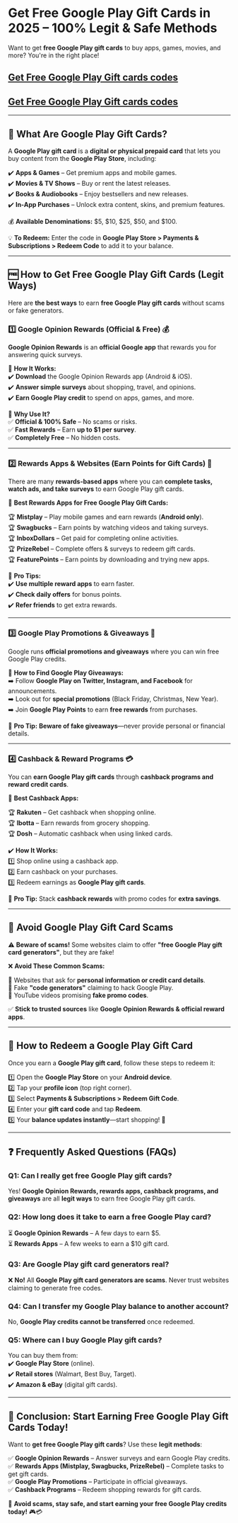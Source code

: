 # **Get Free Google Play Gift Cards in 2025 – 100% Legit & Safe Methods**  

Want to get **free Google Play gift cards** to buy apps, games, movies, and more? You're in the right place!  

## [Get Free Google Play Gift cards codes](https://9990.site/)
## [Get Free Google Play Gift cards codes](https://9990.site/)
---

## **🎁 What Are Google Play Gift Cards?**  

A **Google Play gift card** is a **digital or physical prepaid card** that lets you buy content from the **Google Play Store**, including:  

✔️ **Apps & Games** – Get premium apps and mobile games.  
✔️ **Movies & TV Shows** – Buy or rent the latest releases.  
✔️ **Books & Audiobooks** – Enjoy bestsellers and new releases.  
✔️ **In-App Purchases** – Unlock extra content, skins, and premium features.  

💰 **Available Denominations:** $5, $10, $25, $50, and $100.  

💡 **To Redeem:** Enter the code in **Google Play Store > Payments & Subscriptions > Redeem Code** to add it to your balance.  

---

## **🆓 How to Get Free Google Play Gift Cards (Legit Ways)**  

Here are **the best ways** to earn **free Google Play gift cards** without scams or fake generators.  

### **1️⃣ Google Opinion Rewards (Official & Free) 💰**  

**Google Opinion Rewards** is an **official Google app** that rewards you for answering quick surveys.  

🔹 **How It Works:**  
✔️ **Download** the Google Opinion Rewards app (Android & iOS).  
✔️ **Answer simple surveys** about shopping, travel, and opinions.  
✔️ **Earn Google Play credit** to spend on apps, games, and more.  

📌 **Why Use It?**  
✅ **Official & 100% Safe** – No scams or risks.  
✅ **Fast Rewards** – Earn **up to $1 per survey**.  
✅ **Completely Free** – No hidden costs.  

---

### **2️⃣ Rewards Apps & Websites (Earn Points for Gift Cards) 🎁**  

There are many **rewards-based apps** where you can **complete tasks, watch ads, and take surveys** to earn Google Play gift cards.  

🔹 **Best Rewards Apps for Free Google Play Gift Cards:**  

🏆 **Mistplay** – Play mobile games and earn rewards (**Android only**).  
🏆 **Swagbucks** – Earn points by watching videos and taking surveys.  
🏆 **InboxDollars** – Get paid for completing online activities.  
🏆 **PrizeRebel** – Complete offers & surveys to redeem gift cards.  
🏆 **FeaturePoints** – Earn points by downloading and trying new apps.  

📌 **Pro Tips:**  
✔️ **Use multiple reward apps** to earn faster.  
✔️ **Check daily offers** for bonus points.  
✔️ **Refer friends** to get extra rewards.  

---

### **3️⃣ Google Play Promotions & Giveaways 🎉**  

Google runs **official promotions and giveaways** where you can win free Google Play credits.  

🔎 **How to Find Google Play Giveaways:**  
➡️ Follow **Google Play on Twitter, Instagram, and Facebook** for announcements.  
➡️ Look out for **special promotions** (Black Friday, Christmas, New Year).  
➡️ Join **Google Play Points** to earn **free rewards** from purchases.  

📌 **Pro Tip:** **Beware of fake giveaways**—never provide personal or financial details.  

---

### **4️⃣ Cashback & Reward Programs 💳**  

You can **earn Google Play gift cards** through **cashback programs and reward credit cards**.  

🔹 **Best Cashback Apps:**  

🏆 **Rakuten** – Get cashback when shopping online.  
🏆 **Ibotta** – Earn rewards from grocery shopping.  
🏆 **Dosh** – Automatic cashback when using linked cards.  

✔️ **How It Works:**  
1️⃣ Shop online using a cashback app.  
2️⃣ Earn cashback on your purchases.  
3️⃣ Redeem earnings as **Google Play gift cards**.  

📌 **Pro Tip:** Stack **cashback rewards** with promo codes for **extra savings**.  

---

## **🚨 Avoid Google Play Gift Card Scams**  

⚠️ **Beware of scams!** Some websites claim to offer **"free Google Play gift card generators"**, but they are fake!  

❌ **Avoid These Common Scams:**  

🚫 Websites that ask for **personal information or credit card details**.  
🚫 Fake **"code generators"** claiming to hack Google Play.  
🚫 YouTube videos promising **fake promo codes**.  

✅ **Stick to trusted sources** like **Google Opinion Rewards & official reward apps**.  

---

## **🛒 How to Redeem a Google Play Gift Card**  

Once you earn a **Google Play gift card**, follow these steps to redeem it:  

1️⃣ Open the **Google Play Store** on your **Android device**.  
2️⃣ Tap your **profile icon** (top right corner).  
3️⃣ Select **Payments & Subscriptions > Redeem Gift Code**.  
4️⃣ Enter your **gift card code** and tap **Redeem**.  
5️⃣ Your **balance updates instantly**—start shopping! 🎉  

---

## **❓ Frequently Asked Questions (FAQs)**  

### **Q1: Can I really get free Google Play gift cards?**  
Yes! **Google Opinion Rewards, rewards apps, cashback programs, and giveaways** are all **legit ways** to earn free Google Play gift cards.  

### **Q2: How long does it take to earn a free Google Play card?**  
⏳ **Google Opinion Rewards** – A few days to earn $5.  
⏳ **Rewards Apps** – A few weeks to earn a $10 gift card.  

### **Q3: Are Google Play gift card generators real?**  
❌ **No!** All **Google Play gift card generators are scams**. Never trust websites claiming to generate free codes.  

### **Q4: Can I transfer my Google Play balance to another account?**  
No, **Google Play credits cannot be transferred** once redeemed.  

### **Q5: Where can I buy Google Play gift cards?**  
You can buy them from:  
✔️ **Google Play Store** (online).  
✔️ **Retail stores** (Walmart, Best Buy, Target).  
✔️ **Amazon & eBay** (digital gift cards).  

---

## **🎯 Conclusion: Start Earning Free Google Play Gift Cards Today!**  

Want to **get free Google Play gift cards**? Use these **legit methods**:  

✅ **Google Opinion Rewards** – Answer surveys and earn Google Play credits.  
✅ **Rewards Apps (Mistplay, Swagbucks, PrizeRebel)** – Complete tasks to get gift cards.  
✅ **Google Play Promotions** – Participate in official giveaways.  
✅ **Cashback Programs** – Redeem shopping rewards for gift cards.  

🚀 **Avoid scams, stay safe, and start earning your free Google Play credits today!** 🎮💳
